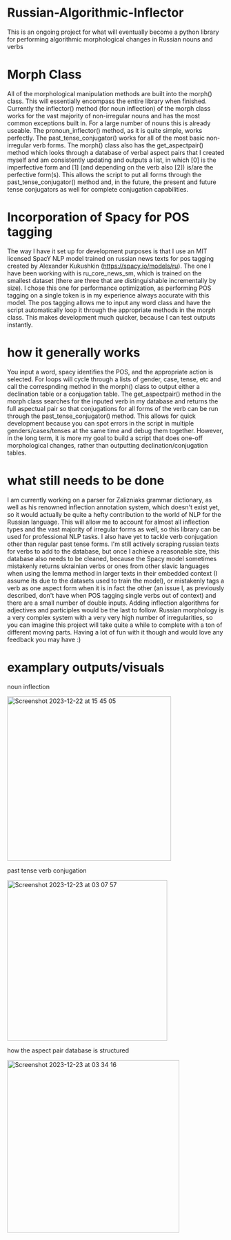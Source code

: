 # Russian-Algorithmic-Inflector
This is an ongoing project for what will eventually become a python library for performing algorithmic morphological changes in Russian nouns and verbs

# Morph Class

All of the morphological manipulation methods are built into the morph() class. This will essentially encompass the entire library when finished. Currently the inflector() method (for noun inflection) of the morph class works for the vast majority of non-irregular nouns and has the most common exceptions built in. For a large number of nouns this is already useable. The pronoun_inflector() method, as it is quite simple, works perfectly. The past_tense_conjugator() works for all of the most basic non-irregular verb forms. The morph() class also has the get_aspectpair() method which looks through a database of verbal aspect pairs that I created myself and am consistently updating and outputs a list, in which [0] is the imperfective form and [1] (and depending on the verb also [2]) is/are the perfective form(s). This allows the script to put all forms through the past_tense_conjugator() method and, in the future, the present and future tense conjugators as well for complete conjugation capabilities. 

# Incorporation of Spacy for POS tagging

The way I have it set up for development purposes is that I use an MIT licensed SpacY NLP model trained on russian news texts for pos tagging created by Alexander Kukushkin (https://spacy.io/models/ru). The one I have been working with is ru_core_news_sm, which is trained on the smallest dataset (there are three that are distinguishable incrementally by size). I chose this one for performance optimization, as performing POS tagging on a single token is in my experience always accurate with this model. The pos tagging allows me to input any word class and have the script automatically loop it through the appropriate methods in the morph class. This makes development much quicker, because I can test outputs instantly. 

# how it generally works

You input a word, spacy identifies the POS, and the appropriate action is selected. For loops will cycle through a lists of gender, case, tense, etc and call the correspnding method in the morph() class to output either a declination table or a conjugation table. The get_aspectpair() method in the morph class searches for the inputed verb in my database and returns the full aspectual pair so that conjugations for all forms of the verb can be run through the past_tense_conjugator() method. This allows for quick development because you can spot errors in the script in multiple genders/cases/tenses at the same time and debug them together. However, in the long term, it is more my goal to build a script that does one-off morphological changes, rather than outputting declination/conjugation tables. 

# what still needs to be done

I am currently working on a parser for Zalizniaks grammar dictionary, as well as his renowned inflection annotation system, which doesn't exist yet, so it would actually be quite a hefty contribution to the world of NLP for the Russian language. This will allow me to account for almost all inflection types and the vast majority of irregular forms as well, so this library can be used for professional NLP tasks. I also have yet to tackle verb conjugation other than regular past tense forms. I'm still actively scraping russian texts for verbs to add to the database, but once I achieve a reasonable size, this database also needs to be cleaned, because the Spacy model sometimes mistakenly returns ukrainian verbs or ones from other slavic languages when using the lemma method in larger texts in their embedded context (I assume its due to the datasets used to train the model), or mistakenly tags a verb as one aspect form when it is in fact the other (an issue I, as previously described, don't have when POS tagging single verbs out of context) and there are a small number of double inputs. Adding inflection algorithms for adjectives and participles would be the last to follow. Russian morphology is a very complex system with a very very high number of irregularities, so you can imagine this project will take quite a while to complete with a ton of different moving parts. Having a lot of fun with it though and would love any feedback you may have :)

# examplary outputs/visuals

noun inflection

<img width="380" alt="Screenshot 2023-12-22 at 15 45 05" src="https://github.com/ciaranmays/Russian-Algorithmic-Inflector/assets/154232302/34f60f5a-bb06-4363-9e6d-61c3f8a8fca6">


past tense verb conjugation

<img width="371" alt="Screenshot 2023-12-23 at 03 07 57" src="https://github.com/ciaranmays/Russian-Algorithmic-Inflector/assets/154232302/755efcb2-e67e-44ee-83bd-1f89a22a495f">


how the aspect pair database is structured

<img width="399" alt="Screenshot 2023-12-23 at 03 34 16" src="https://github.com/ciaranmays/Russian-Algorithmic-Inflector/assets/154232302/933b749d-3904-4099-be32-dca115d19599">

